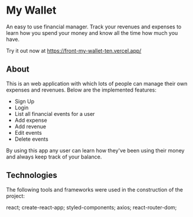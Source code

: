 # My Wallet

An easy to use financial manager. Track your revenues and expenses to learn how you spend your money and know all the time how much you have.

Try it out now at https://front-my-wallet-ten.vercel.app/

## About

This is an web application with which lots of people can manage their own expenses and revenues. Below are the implemented features:

* Sign Up
* Login
* List all financial events for a user
* Add expense
* Add revenue
* Edit events
* Delete events

By using this app any user can learn how they've been using their money and always keep track of your balance.

## Technologies

The following tools and frameworks were used in the construction of the project:

react; create-react-app; styled-components; axios; react-router-dom;
